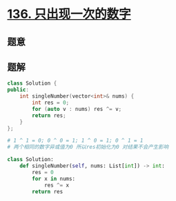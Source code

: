 #  [136. 只出现一次的数字](https://leetcode-cn.com/problems/single-number/)

## 题意



## 题解



```c++
class Solution {
public:
    int singleNumber(vector<int>& nums) {
        int res = 0;
        for (auto v : nums) res ^= v;
        return res;
    }
};
```



```python
# 1 ^ 1 = 0; 0 ^ 0 = 1; 1 ^ 0 = 1; 0 ^ 1 = 1
# 两个相同的数字异或值为0 所以res初始化为0 对结果不会产生影响

class Solution:
    def singleNumber(self, nums: List[int]) -> int:
        res = 0
        for x in nums:
            res ^= x 
        return res
```

